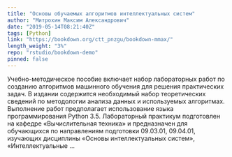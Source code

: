 ```yaml
---
title: "Основы обучаемых алгоритмов интеллектуальных систем"
author: "Митрохин Максим Александрович"
date: "2019-05-14T08:21:40Z"
tags: [Python]
link: "https://bookdown.org/ctt_pnzgu/bookdown-mmax/"
length_weight: "3%"
repo: "rstudio/bookdown-demo"
pinned: false
---
```


Учебно-методическое пособие включает набор лабораторных работ по созданию алгоритмов машинного обучения для решения практических задач. В издании содержится необходимый набор теоретических сведений по методологии анализа данных и используемых алгоритмах. Выполнение работ предполагает использование языка программирования Python 3.5. Лабораторный практикум подготовлен на кафедре «Вычислительная техника» и предназначен для обучающихся по направлениям подготовки 09.03.01, 09.04.01, изучающих дисциплины «Основы интеллектуальных систем», «Интеллектуальные ...
